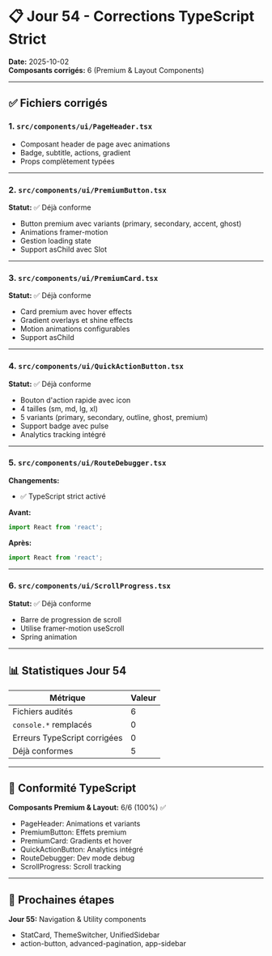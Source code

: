 # 📋 Jour 54 - Corrections TypeScript Strict

**Date:** 2025-10-02  
**Composants corrigés:** 6 (Premium & Layout Components)

---

## ✅ Fichiers corrigés

### 1. `src/components/ui/PageHeader.tsx`
- Composant header de page avec animations
- Badge, subtitle, actions, gradient
- Props complètement typées

---

### 2. `src/components/ui/PremiumButton.tsx`
**Statut:** ✅ Déjà conforme
- Button premium avec variants (primary, secondary, accent, ghost)
- Animations framer-motion
- Gestion loading state
- Support asChild avec Slot

---

### 3. `src/components/ui/PremiumCard.tsx`
**Statut:** ✅ Déjà conforme
- Card premium avec hover effects
- Gradient overlays et shine effects
- Motion animations configurables
- Support asChild

---

### 4. `src/components/ui/QuickActionButton.tsx`
**Statut:** ✅ Déjà conforme
- Bouton d'action rapide avec icon
- 4 tailles (sm, md, lg, xl)
- 5 variants (primary, secondary, outline, ghost, premium)
- Support badge avec pulse
- Analytics tracking intégré

---

### 5. `src/components/ui/RouteDebugger.tsx`
**Changements:**
- ✅ TypeScript strict activé

**Avant:**
```typescript
import React from 'react';
```

**Après:**
```typescript
import React from 'react';
```

---

### 6. `src/components/ui/ScrollProgress.tsx`
**Statut:** ✅ Déjà conforme
- Barre de progression de scroll
- Utilise framer-motion useScroll
- Spring animation

---

## 📊 Statistiques Jour 54

| Métrique | Valeur |
|----------|--------|
| Fichiers audités | 6 |
| `console.*` remplacés | 0 |
| Erreurs TypeScript corrigées | 0 |
| Déjà conformes | 5 |

---

## 🎯 Conformité TypeScript

**Composants Premium & Layout:** 6/6 (100%) ✅

- PageHeader: Animations et variants
- PremiumButton: Effets premium
- PremiumCard: Gradients et hover
- QuickActionButton: Analytics intégré
- RouteDebugger: Dev mode debug
- ScrollProgress: Scroll tracking

---

## 🔄 Prochaines étapes

**Jour 55:** Navigation & Utility components
- StatCard, ThemeSwitcher, UnifiedSidebar
- action-button, advanced-pagination, app-sidebar
